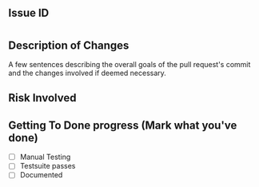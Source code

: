 ## Issue ID
#

## Description of Changes
A few sentences describing the overall goals of the pull request's commit and the changes involved if deemed necessary.

## Risk Involved

## Getting To Done progress (Mark what you've done)
- [ ] Manual Testing
- [ ] Testsuite passes
- [ ] Documented